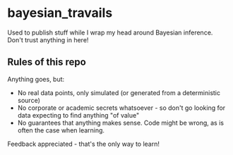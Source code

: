 # bayesian_travails
Used to publish stuff while I wrap my head around Bayesian inference. Don't trust anything in here!

## Rules of this repo

Anything goes, but:

* No real data points, only simulated (or generated from a deterministic source)
* No corporate or academic secrets whatsoever - so don't go looking for data expecting to find anything "of value"
* No guarantees that anything makes sense. Code might be wrong, as is often the case when learning.

Feedback appreciated - that's the only way to learn!
